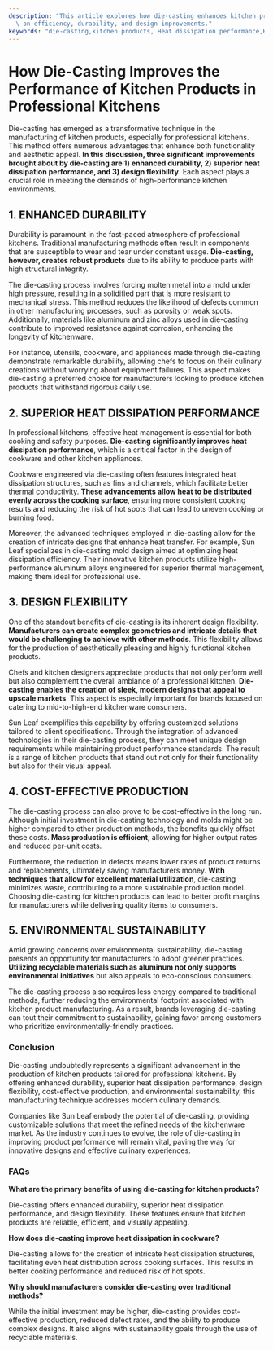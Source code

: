 ```yaml
---
description: "This article explores how die-casting enhances kitchen products' performance, focusing\
  \ on efficiency, durability, and design improvements."
keywords: "die-casting,kitchen products, Heat dissipation performance,Heat dissipation structure"
---
```

# How Die-Casting Improves the Performance of Kitchen Products in Professional Kitchens

Die-casting has emerged as a transformative technique in the manufacturing of kitchen products, especially for professional kitchens. This method offers numerous advantages that enhance both functionality and aesthetic appeal. **In this discussion, three significant improvements brought about by die-casting are 1) enhanced durability, 2) superior heat dissipation performance, and 3) design flexibility**. Each aspect plays a crucial role in meeting the demands of high-performance kitchen environments.

## 1. ENHANCED DURABILITY

Durability is paramount in the fast-paced atmosphere of professional kitchens. Traditional manufacturing methods often result in components that are susceptible to wear and tear under constant usage. **Die-casting, however, creates robust products** due to its ability to produce parts with high structural integrity. 

The die-casting process involves forcing molten metal into a mold under high pressure, resulting in a solidified part that is more resistant to mechanical stress. This method reduces the likelihood of defects common in other manufacturing processes, such as porosity or weak spots. Additionally, materials like aluminum and zinc alloys used in die-casting contribute to improved resistance against corrosion, enhancing the longevity of kitchenware. 

For instance, utensils, cookware, and appliances made through die-casting demonstrate remarkable durability, allowing chefs to focus on their culinary creations without worrying about equipment failures. This aspect makes die-casting a preferred choice for manufacturers looking to produce kitchen products that withstand rigorous daily use.

## 2. SUPERIOR HEAT DISSIPATION PERFORMANCE

In professional kitchens, effective heat management is essential for both cooking and safety purposes. **Die-casting significantly improves heat dissipation performance**, which is a critical factor in the design of cookware and other kitchen appliances.

Cookware engineered via die-casting often features integrated heat dissipation structures, such as fins and channels, which facilitate better thermal conductivity. **These advancements allow heat to be distributed evenly across the cooking surface**, ensuring more consistent cooking results and reducing the risk of hot spots that can lead to uneven cooking or burning food.

Moreover, the advanced techniques employed in die-casting allow for the creation of intricate designs that enhance heat transfer. For example, Sun Leaf specializes in die-casting mold design aimed at optimizing heat dissipation efficiency. Their innovative kitchen products utilize high-performance aluminum alloys engineered for superior thermal management, making them ideal for professional use.

## 3. DESIGN FLEXIBILITY

One of the standout benefits of die-casting is its inherent design flexibility. **Manufacturers can create complex geometries and intricate details that would be challenging to achieve with other methods**. This flexibility allows for the production of aesthetically pleasing and highly functional kitchen products.

Chefs and kitchen designers appreciate products that not only perform well but also complement the overall ambiance of a professional kitchen. **Die-casting enables the creation of sleek, modern designs that appeal to upscale markets**. This aspect is especially important for brands focused on catering to mid-to-high-end kitchenware consumers.

Sun Leaf exemplifies this capability by offering customized solutions tailored to client specifications. Through the integration of advanced technologies in their die-casting process, they can meet unique design requirements while maintaining product performance standards. The result is a range of kitchen products that stand out not only for their functionality but also for their visual appeal.

## 4. COST-EFFECTIVE PRODUCTION

The die-casting process can also prove to be cost-effective in the long run. Although initial investment in die-casting technology and molds might be higher compared to other production methods, the benefits quickly offset these costs. **Mass production is efficient**, allowing for higher output rates and reduced per-unit costs.

Furthermore, the reduction in defects means lower rates of product returns and replacements, ultimately saving manufacturers money. **With techniques that allow for excellent material utilization**, die-casting minimizes waste, contributing to a more sustainable production model. Choosing die-casting for kitchen products can lead to better profit margins for manufacturers while delivering quality items to consumers.

## 5. ENVIRONMENTAL SUSTAINABILITY

Amid growing concerns over environmental sustainability, die-casting presents an opportunity for manufacturers to adopt greener practices. **Utilizing recyclable materials such as aluminum not only supports environmental initiatives** but also appeals to eco-conscious consumers. 

The die-casting process also requires less energy compared to traditional methods, further reducing the environmental footprint associated with kitchen product manufacturing. As a result, brands leveraging die-casting can tout their commitment to sustainability, gaining favor among customers who prioritize environmentally-friendly practices.

### Conclusion

Die-casting undoubtedly represents a significant advancement in the production of kitchen products tailored for professional kitchens. By offering enhanced durability, superior heat dissipation performance, design flexibility, cost-effective production, and environmental sustainability, this manufacturing technique addresses modern culinary demands. 

Companies like Sun Leaf embody the potential of die-casting, providing customizable solutions that meet the refined needs of the kitchenware market. As the industry continues to evolve, the role of die-casting in improving product performance will remain vital, paving the way for innovative designs and effective culinary experiences. 

### FAQs

**What are the primary benefits of using die-casting for kitchen products?**

Die-casting offers enhanced durability, superior heat dissipation performance, and design flexibility. These features ensure that kitchen products are reliable, efficient, and visually appealing.

**How does die-casting improve heat dissipation in cookware?**

Die-casting allows for the creation of intricate heat dissipation structures, facilitating even heat distribution across cooking surfaces. This results in better cooking performance and reduced risk of hot spots.

**Why should manufacturers consider die-casting over traditional methods?**

While the initial investment may be higher, die-casting provides cost-effective production, reduced defect rates, and the ability to produce complex designs. It also aligns with sustainability goals through the use of recyclable materials.
